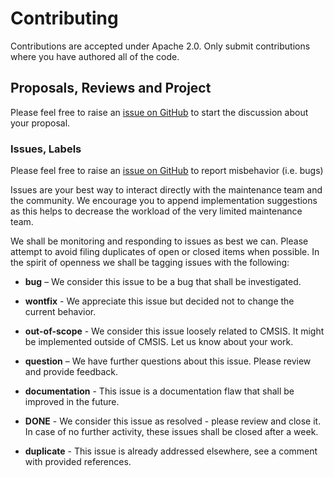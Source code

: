 # Contributing

Contributions are accepted under Apache 2.0. Only submit contributions where you have authored all of the code.

## Proposals, Reviews and Project

Please feel free to raise an [issue on GitHub](https://github.com/Open-CMSIS-Pack/cbuild2cmake)
to start the discussion about your proposal.

### Issues, Labels

Please feel free to raise an [issue on GitHub](https://github.com/Open-CMSIS-Pack/cbuild2cmake)
to report misbehavior (i.e. bugs)

Issues are your best way to interact directly with the maintenance team and the community.
We encourage you to append implementation suggestions as this helps to decrease the
workload of the very limited maintenance team.

We shall be monitoring and responding to issues as best we can.
Please attempt to avoid filing duplicates of open or closed items when possible.
In the spirit of openness we shall be tagging issues with the following:

- **bug** – We consider this issue to be a bug that shall be investigated.

- **wontfix** - We appreciate this issue but decided not to change the current behavior.

- **out-of-scope** - We consider this issue loosely related to CMSIS.
 It might be implemented outside of CMSIS. Let us know about your work.

- **question** – We have further questions about this issue. Please review and provide feedback.

- **documentation** - This issue is a documentation flaw that shall be improved in the future.

- **DONE** - We consider this issue as resolved - please review and close it.
 In case of no further activity, these issues shall be closed after a week.

- **duplicate** - This issue is already addressed elsewhere, see a comment with provided references.
